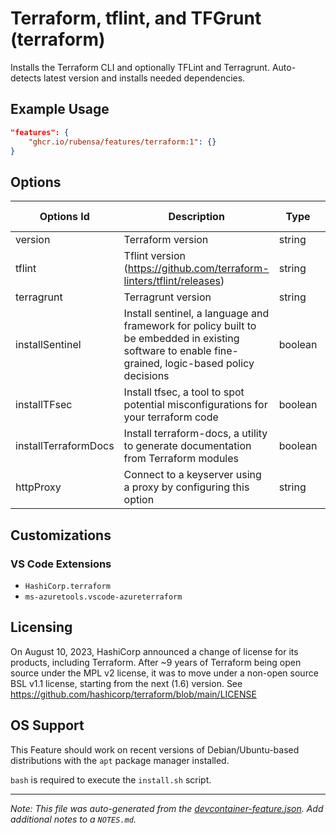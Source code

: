 
# Terraform, tflint, and TFGrunt (terraform)

Installs the Terraform CLI and optionally TFLint and Terragrunt. Auto-detects latest version and installs needed dependencies.

## Example Usage

```json
"features": {
    "ghcr.io/rubensa/features/terraform:1": {}
}
```

## Options

| Options Id | Description | Type | Default Value |
|-----|-----|-----|-----|
| version | Terraform version | string | latest |
| tflint | Tflint version (https://github.com/terraform-linters/tflint/releases) | string | latest |
| terragrunt | Terragrunt version | string | latest |
| installSentinel | Install sentinel, a language and framework for policy built to be embedded in existing software to enable fine-grained, logic-based policy decisions | boolean | false |
| installTFsec | Install tfsec, a tool to spot potential misconfigurations for your terraform code | boolean | false |
| installTerraformDocs | Install terraform-docs, a utility to generate documentation from Terraform modules | boolean | false |
| httpProxy | Connect to a keyserver using a proxy by configuring this option | string | - |

## Customizations

### VS Code Extensions

- `HashiCorp.terraform`
- `ms-azuretools.vscode-azureterraform`



## Licensing

On August 10, 2023, HashiCorp announced a change of license for its products, including Terraform. After ~9 years of Terraform being open source under the MPL v2 license, it was to move under a non-open source BSL v1.1 license, starting from the next (1.6) version. See https://github.com/hashicorp/terraform/blob/main/LICENSE

## OS Support

This Feature should work on recent versions of Debian/Ubuntu-based distributions with the `apt` package manager installed.

`bash` is required to execute the `install.sh` script.


---

_Note: This file was auto-generated from the [devcontainer-feature.json](https://github.com/rubensa/features/blob/main/src/terraform/devcontainer-feature.json).  Add additional notes to a `NOTES.md`._

